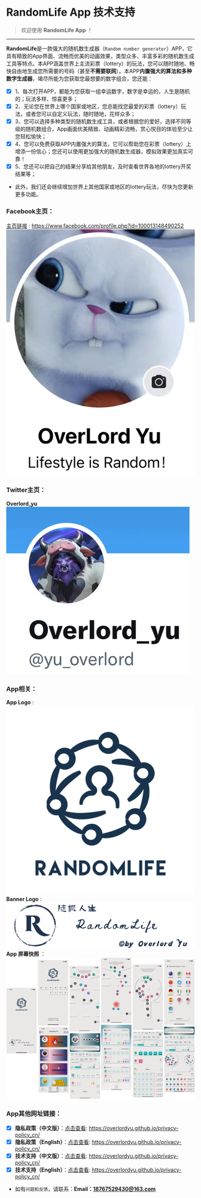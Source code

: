 # RandomLife App 技术支持
> 欢迎使用 **RandomLife App** ！
---
**RandomLife**是一款强大的随机数生成器（`Random number generator`）APP，它具有精致的App界面、流畅而优美的动画效果，类型众多、丰富多彩的随机数生成工具等特点。本APP涵盖世界上主流彩票（lottery）的玩法，您可以随时随地、畅快自由地生成您所需要的号码（甚至**不需要联网**）。本APP**内置强大的算法和多种数字生成器**，竭尽所能为您获取您最想要的数字组合，您还能：
- [x] 1、每次打开APP，都能为您获取一组幸运数字，数字是幸运的，人生是随机的；玩法多样、惊喜更多；
- [x] 2、无论您在世界上哪个国家或地区，您总能找您最爱的彩票（lottery）玩法，或者您可以自定义玩法，随时随地，花样众多；
- [x] 3、您可以选择多种类型的随机数生成工具，或者根据您的爱好，选择不同等级的随机数组合，App画面优美精致、动画精彩流畅，赏心悦目的体验至少让您轻松愉快；
- [x] 4、您可以免费获取APP内置强大的算法，它可以帮助您在彩票（lottery）上增添一份信心；您还可以使用更加强大的随机数生成器，模拟效果更加真实可靠！
- [x] 5、您还可以把自己的结果分享给其他朋友，及时查看世界各地的lottery开奖结果等；
- 此外，我们还会继续增加世界上其他国家或地区的lottery玩法，尽快为您更新更多功能。

### Facebook主页：
[主页链接](https://www.facebook.com/profile.php?id=100013148490252) : https://www.facebook.com/profile.php?id=100013148490252
![Facebook主页](https://raw.githubusercontent.com/overlordyu/support_cn/main/Facebook.jpg)

### Twitter主页：
**Overlord_yu** ![Twitter主页](https://raw.githubusercontent.com/overlordyu/support_cn/main/twitter.jpg)

### App相关：
**App Logo** : ![App Logo](https://raw.githubusercontent.com/overlordyu/support_cn/main/appLogo_clear.png)
**Banner Logo** : ![App bannerLogo](https://raw.githubusercontent.com/overlordyu/support_cn/main/appLogo_bannerClear.png)
**App 屏幕快照** ：![App screenshot](https://raw.githubusercontent.com/overlordyu/support_cn/main/%E6%88%AA%E5%9B%BE%E5%90%88%E5%B9%B6.png)

### App其他网址链接：
- [x] **隐私政策（中文版）**：[点击查看](https://overlordyu.github.io/privacy-policy_cn/): https://overlordyu.github.io/privacy-policy_cn/
- [x] **隐私政策（English）**：[点击查看](https://overlordyu.github.io/privacy-policy_en/): https://overlordyu.github.io/privacy-policy_cn/
- [x] **技术支持（中文版）**：[点击查看](https://overlordyu.github.io/support_cn/): https://overlordyu.github.io/privacy-policy_cn/
- [x] **技术支持（English）**：[点击查看](https://overlordyu.github.io/support_en/): https://overlordyu.github.io/privacy-policy_cn/

- 如有`问题和反馈`，请联系：**Email：18767529430@163.com**
